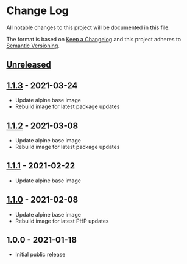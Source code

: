 # Change Log

All notable changes to this project will be documented in this file.

The format is based on [Keep a Changelog](http://keepachangelog.com/)
and this project adheres to [Semantic Versioning](http://semver.org/).

## [Unreleased]

## [1.1.3] - 2021-03-24
- Update alpine base image
- Rebuild image for latest package updates

## [1.1.2] - 2021-03-08
- Update alpine base image
- Rebuild image for latest package updates

## [1.1.1] - 2021-02-22
- Update alpine base image

## [1.1.0] - 2021-02-08
- Update alpine base image
- Rebuild image for latest PHP updates

## 1.0.0 - 2021-01-18

- Initial public release

[Unreleased]: https://github.com/gmitirol/alpine313-php80/compare/1.1.3...HEAD
[1.1.3]: https://github.com/gmitirol/alpine313-php80/compare/1.1.2...1.1.3
[1.1.2]: https://github.com/gmitirol/alpine313-php80/compare/1.1.1...1.1.2
[1.1.1]: https://github.com/gmitirol/alpine313-php80/compare/1.1.0...1.1.1
[1.1.0]: https://github.com/gmitirol/alpine313-php80/compare/1.0.0...1.1.0
